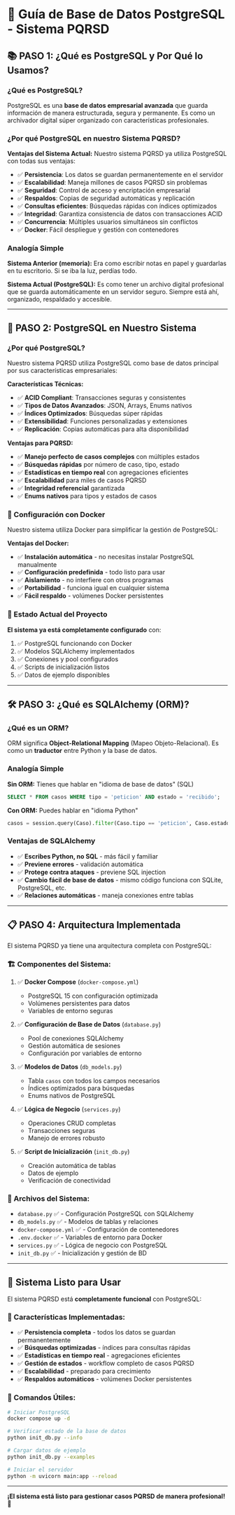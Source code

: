 # 🐘 Guía de Base de Datos PostgreSQL - Sistema PQRSD

## 📚 PASO 1: ¿Qué es PostgreSQL y Por Qué lo Usamos?

### ¿Qué es PostgreSQL?
PostgreSQL es una **base de datos empresarial avanzada** que guarda información de manera estructurada, segura y permanente. Es como un archivador digital súper organizado con características profesionales.

### ¿Por qué PostgreSQL en nuestro Sistema PQRSD?

**Ventajas del Sistema Actual:**
Nuestro sistema PQRSD ya utiliza PostgreSQL con todas sus ventajas:
- ✅ **Persistencia**: Los datos se guardan permanentemente en el servidor
- ✅ **Escalabilidad**: Maneja millones de casos PQRSD sin problemas
- ✅ **Seguridad**: Control de acceso y encriptación empresarial
- ✅ **Respaldos**: Copias de seguridad automáticas y replicación
- ✅ **Consultas eficientes**: Búsquedas rápidas con índices optimizados
- ✅ **Integridad**: Garantiza consistencia de datos con transacciones ACID
- ✅ **Concurrencia**: Múltiples usuarios simultáneos sin conflictos
- ✅ **Docker**: Fácil despliegue y gestión con contenedores

### Analogía Simple
**Sistema Anterior (memoria):** Era como escribir notas en papel y guardarlas en tu escritorio. Si se iba la luz, perdías todo.

**Sistema Actual (PostgreSQL):** Es como tener un archivo digital profesional que se guarda automáticamente en un servidor seguro. Siempre está ahí, organizado, respaldado y accesible.

---

## 🐘 PASO 2: PostgreSQL en Nuestro Sistema

### ¿Por qué PostgreSQL?
Nuestro sistema PQRSD utiliza PostgreSQL como base de datos principal por sus características empresariales:

**Características Técnicas:**
- ✅ **ACID Compliant**: Transacciones seguras y consistentes
- ✅ **Tipos de Datos Avanzados**: JSON, Arrays, Enums nativos
- ✅ **Índices Optimizados**: Búsquedas súper rápidas
- ✅ **Extensibilidad**: Funciones personalizadas y extensiones
- ✅ **Replicación**: Copias automáticas para alta disponibilidad

**Ventajas para PQRSD:**
- ✅ **Manejo perfecto de casos complejos** con múltiples estados
- ✅ **Búsquedas rápidas** por número de caso, tipo, estado
- ✅ **Estadísticas en tiempo real** con agregaciones eficientes
- ✅ **Escalabilidad** para miles de casos PQRSD
- ✅ **Integridad referencial** garantizada
- ✅ **Enums nativos** para tipos y estados de casos

### 🐳 Configuración con Docker
Nuestro sistema utiliza Docker para simplificar la gestión de PostgreSQL:

**Ventajas del Docker:**
- ✅ **Instalación automática** - no necesitas instalar PostgreSQL manualmente
- ✅ **Configuración predefinida** - todo listo para usar
- ✅ **Aislamiento** - no interfiere con otros programas
- ✅ **Portabilidad** - funciona igual en cualquier sistema
- ✅ **Fácil respaldo** - volúmenes Docker persistentes

### 🎯 Estado Actual del Proyecto
**El sistema ya está completamente configurado** con:
1. ✅ PostgreSQL funcionando con Docker
2. ✅ Modelos SQLAlchemy implementados
3. ✅ Conexiones y pool configurados
4. ✅ Scripts de inicialización listos
5. ✅ Datos de ejemplo disponibles

---

## 🛠️ PASO 3: ¿Qué es SQLAlchemy (ORM)?

### ¿Qué es un ORM?
ORM significa **Object-Relational Mapping** (Mapeo Objeto-Relacional). Es como un **traductor** entre Python y la base de datos.

### Analogía Simple
**Sin ORM:** Tienes que hablar en "idioma de base de datos" (SQL)
```sql
SELECT * FROM casos WHERE tipo = 'peticion' AND estado = 'recibido';
```

**Con ORM:** Puedes hablar en "idioma Python"
```python
casos = session.query(Caso).filter(Caso.tipo == 'peticion', Caso.estado == 'recibido').all()
```

### Ventajas de SQLAlchemy
- ✅ **Escribes Python, no SQL** - más fácil y familiar
- ✅ **Previene errores** - validación automática
- ✅ **Protege contra ataques** - previene SQL injection
- ✅ **Cambio fácil de base de datos** - mismo código funciona con SQLite, PostgreSQL, etc.
- ✅ **Relaciones automáticas** - maneja conexiones entre tablas

---

## 📋 PASO 4: Arquitectura Implementada

El sistema PQRSD ya tiene una arquitectura completa con PostgreSQL:

### 🏗️ Componentes del Sistema:

1. ✅ **Docker Compose** (`docker-compose.yml`)
   - PostgreSQL 15 con configuración optimizada
   - Volúmenes persistentes para datos
   - Variables de entorno seguras

2. ✅ **Configuración de Base de Datos** (`database.py`)
   - Pool de conexiones SQLAlchemy
   - Gestión automática de sesiones
   - Configuración por variables de entorno

3. ✅ **Modelos de Datos** (`db_models.py`)
   - Tabla `casos` con todos los campos necesarios
   - Índices optimizados para búsquedas
   - Enums nativos de PostgreSQL

4. ✅ **Lógica de Negocio** (`services.py`)
   - Operaciones CRUD completas
   - Transacciones seguras
   - Manejo de errores robusto

5. ✅ **Script de Inicialización** (`init_db.py`)
   - Creación automática de tablas
   - Datos de ejemplo
   - Verificación de conectividad

### 📁 Archivos del Sistema:
- `database.py` ✅ - Configuración PostgreSQL con SQLAlchemy
- `db_models.py` ✅ - Modelos de tablas y relaciones
- `docker-compose.yml` ✅ - Configuración de contenedores
- `.env.docker` ✅ - Variables de entorno para Docker
- `services.py` ✅ - Lógica de negocio con PostgreSQL
- `init_db.py` ✅ - Inicialización y gestión de BD

---

## 🚀 Sistema Listo para Usar

El sistema PQRSD está **completamente funcional** con PostgreSQL:

### 🎯 Características Implementadas:
- ✅ **Persistencia completa** - todos los datos se guardan permanentemente
- ✅ **Búsquedas optimizadas** - índices para consultas rápidas
- ✅ **Estadísticas en tiempo real** - agregaciones eficientes
- ✅ **Gestión de estados** - workflow completo de casos PQRSD
- ✅ **Escalabilidad** - preparado para crecimiento
- ✅ **Respaldos automáticos** - volúmenes Docker persistentes

### 🔧 Comandos Útiles:
```bash
# Iniciar PostgreSQL
docker compose up -d

# Verificar estado de la base de datos
python init_db.py --info

# Cargar datos de ejemplo
python init_db.py --examples

# Iniciar el servidor
python -m uvicorn main:app --reload
```

---

**¡El sistema está listo para gestionar casos PQRSD de manera profesional! 🎉**